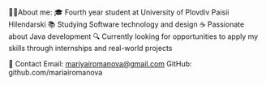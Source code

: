  👩‍💻About me:
🎓 Fourth year student at University of Plovdiv Paisii Hilendarski
📚 Studying Software technology and design
☕ Passionate about Java development
🔍 Currently looking for opportunities to apply my skills through internships and real-world projects

 📩 Contact
Email: mariyairоmanova@gmail.com
GitHub: github.com/mariairomanova
